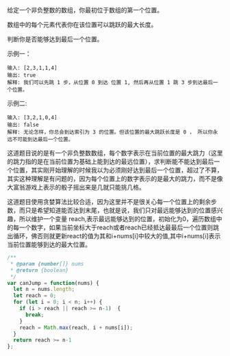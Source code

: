 给定一个非负整数的数组，你最初位于数组的第一个位置。


数组中的每个元素代表你在该位置可以跳跃的最大长度。

判断你是否能够达到最后一个位置。

示例一：
```
输入: [2,3,1,1,4]
输出: true
解释: 我们可以先跳 1 步，从位置 0 到达 位置 1, 然后再从位置 1 跳 3 步到达最后一个位置。
```

示例二:
```
输入: [3,2,1,0,4]
输出: false
解释: 无论怎样，你总会到达索引为 3 的位置。但该位置的最大跳跃长度是 0 ， 所以你永远不可能到达最后一个位置。
```

这道题目说的是有一个非负整数数组，每个数字表示在当前位置的最大跳力（这里的跳力指的是在当前位置为基础上能到达的最远位置），求判断能不能达到最后一个位置，其实刚开始理解的时候我以为必须刚好达到最后一个位置，超过了不算，其实这种理解是有问题的，因为每个位置上的数字表示的是最大的跳力，而不是像大富翁游戏上表示的骰子摇出来是几就只能挑几格。

这道题目使用贪婪算法比较合适，因为这里并不是很关心每一个位置上的剩余步数，而只是希望知道能否达到末尾，也就是说，我们只对最远能够达到的位置感兴趣，所以维护一个变量 reach,表示最远能够达到的位置，初始化为0，遍历数组中的每一个数字，如果当前坐标大于reach或者reach已经抵达最最后一个位置则跳出循环，佛否则就更新react的值为其和i+nums[i]中较大的值,其中i+nums[i]表示当前位置能够到达的最大位置。

```js
/**
 * @param {number[]} nums
 * @return {boolean}
 */
var canJump = function(nums) {
  let n = nums.length;
  let reach = 0;
  for (let i = 0; i < n; i++) {
    if (i > reach || reach >= n-1)  {
      break;
    }
    reach = Math.max(reach, i + nums[i]);
  }
  return reach >= n-1
};
```

